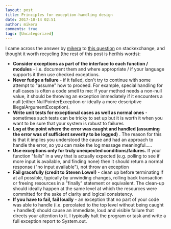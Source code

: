 ```yaml
---
layout: post
title: Principles for exception-handling design
date: 2017-10-14 02:51
author: mikera
comments: true
tags: [Uncategorized]
---
```

I came across the answer by [mikera](https://softwareengineering.stackexchange.com/users/6909/mikera) to [this question](https://softwareengineering.stackexchange.com/questions/109297/recommend-a-design-pattern-approach-to-exposing-tolerating-recovering-from-syste) on stackexchange, and thought it worth recycling (the rest of this post is her/his words):

- **Consider exceptions as part of the interface to each function / modules** - i.e. document them and where appropriate / if your language supports it then use checked exceptions.
- **Never fudge a failure** - if it failed, don't try to continue with some attempt to "assume" how to proceed. For example, special handling for null cases is often a code smell to me: if your method needs a non-null value, it should be throwing an exception immediately if it encounters a null (either NullPointerException or ideally a more descriptive IllegalArgumentException).
- **Write unit tests for exceptional cases as well as normal ones** - sometimes such tests can be tricky to set up but it is worth it when you want to be sure that your system is robust to failures
- **Log at the point where the error was caught and handled (assuming the error was of sufficient severity to be logged)** . The reason for this is that it implies you understood the cause and had an approach to handle the error, so you can make the log message meaningful.....
- **Use exceptions only for truly unexpected conditions/failures.** If your function "fails" in a way that is actually expected (e.g. polling to see if more input is available, and finding none) then it should return a normal response ("no input available"), not throw an exception
- **Fail gracefully (credit to Steven Lowe!)** - clean up before terminating if at all possible, typically by unwinding changes, rolling back transaction or freeing resources in a "finally" statement or equivalent. The clean-up should ideally happen at the same level at which the resources were committed for the sake of clarity and logical consistency.
- **If you have to fail, fail loudly** - an exception that no part of your code was able to handle (i.e. percolated to the top level without being caught + handled) should cause an immediate, loud and visible failure that directs your attention to it. I typically halt the program or task and write a full exception report to System.out.
